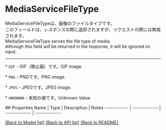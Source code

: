 # MediaServiceFileType

<div lang=\"ja\"> MediaServiceFileTypeは、画像のファイルタイプです。<br> このフィールドは、レスポンスの際に返却されますが、リクエストの際には無視されます。 </div> <div lang=\"en\"> MediaServiceFileType serves the file type of media.<br> Although this field will be returned in the response, it will be ignored on input. </div> <hr> <p>* <code>GIF</code> - <span lang=\"ja\">GIF（静止画）です。</span><span lang=\"en\">GIF image.</span></p> <p>* <code>PNG</code> - <span lang=\"ja\">PNGです。</span><span lang=\"en\">PNG image.</span></p> <p>* <code>JPEG</code> - <span lang=\"ja\">JPEGです。</span><span lang=\"en\">JPEG image.</span></p> <p>* <code>UNKNOWN</code> - <span lang=\"ja\">未知の値です。</span><span lang=\"en\">Unknown Value</span></p> 
## Properties
Name | Type | Description | Notes
------------ | ------------- | ------------- | -------------

[[Back to Model list]](../README.md#documentation-for-models) [[Back to API list]](../README.md#documentation-for-api-endpoints) [[Back to README]](../README.md)


